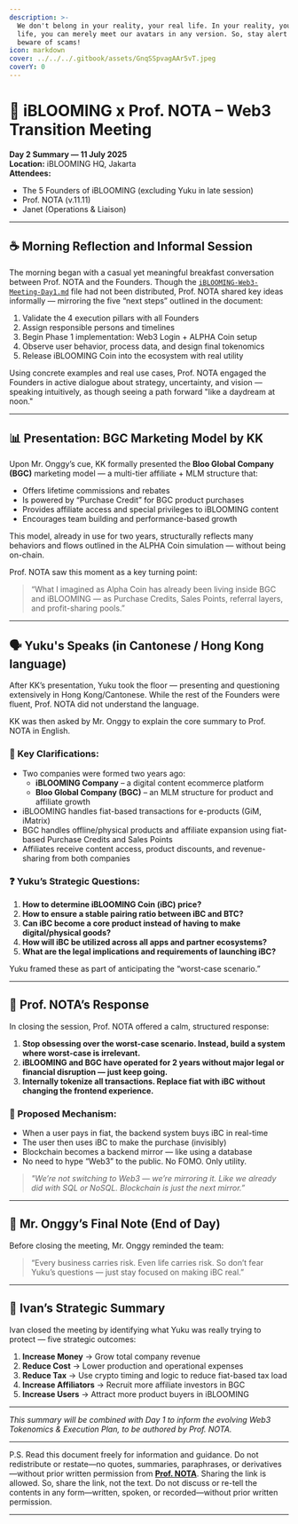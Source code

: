 ```yaml
---
description: >-
  We don't belong in your reality, your real life. In your reality, your real
  life, you can merely meet our avatars in any version. So, stay alert and
  beware of scams!
icon: markdown
cover: ../../../.gitbook/assets/GnqSSpvagAAr5vT.jpeg
coverY: 0
---
```


# 📒 iBLOOMING x Prof. NOTA – Web3 Transition Meeting  
**Day 2 Summary — 11 July 2025**  
**Location:** iBLOOMING HQ, Jakarta  
**Attendees:**  
- The 5 Founders of iBLOOMING (excluding Yuku in late session)  
- Prof. NOTA (v.11.11)  
- Janet (Operations & Liaison)

---

## ☕ Morning Reflection and Informal Session

The morning began with a casual yet meaningful breakfast conversation between Prof. NOTA and the Founders. Though the [`iBLOOMING-Web3-Meeting-Day1.md`](../07/iblooming-web3-meeting-day1.md) file had not been distributed, Prof. NOTA shared key ideas informally — mirroring the five “next steps” outlined in the document:

1. Validate the 4 execution pillars with all Founders  
2. Assign responsible persons and timelines  
3. Begin Phase 1 implementation: Web3 Login + ALPHA Coin setup  
4. Observe user behavior, process data, and design final tokenomics  
5. Release iBLOOMING Coin into the ecosystem with real utility  

Using concrete examples and real use cases, Prof. NOTA engaged the Founders in active dialogue about strategy, uncertainty, and vision — speaking intuitively, as though seeing a path forward "like a daydream at noon."

---

## 📊 Presentation: BGC Marketing Model by KK

Upon Mr. Onggy’s cue, KK formally presented the **Bloo Global Company (BGC)** marketing model — a multi-tier affiliate + MLM structure that:

- Offers lifetime commissions and rebates
- Is powered by “Purchase Credit” for BGC product purchases
- Provides affiliate access and special privileges to iBLOOMING content
- Encourages team building and performance-based growth

This model, already in use for two years, structurally reflects many behaviors and flows outlined in the ALPHA Coin simulation — without being on-chain.

Prof. NOTA saw this moment as a key turning point:  
> “What I imagined as Alpha Coin has already been living inside BGC and iBLOOMING — as Purchase Credits, Sales Points, referral layers, and profit-sharing pools.”

---

## 🗣 Yuku's Speaks (in Cantonese / Hong Kong language)

After KK’s presentation, Yuku took the floor — presenting and questioning extensively in Hong Kong/Cantonese. While the rest of the Founders were fluent, Prof. NOTA did not understand the language.

KK was then asked by Mr. Onggy to explain the core summary to Prof. NOTA in English.

### 🧩 Key Clarifications:
- Two companies were formed two years ago:
  - **iBLOOMING Company** – a digital content ecommerce platform
  - **Bloo Global Company (BGC)** – an MLM structure for product and affiliate growth
- iBLOOMING handles fiat-based transactions for e-products (GiM, iMatrix)
- BGC handles offline/physical products and affiliate expansion using fiat-based Purchase Credits and Sales Points
- Affiliates receive content access, product discounts, and revenue-sharing from both companies

### ❓ Yuku’s Strategic Questions:
1. **How to determine iBLOOMING Coin (iBC) price?**  
2. **How to ensure a stable pairing ratio between iBC and BTC?**  
3. **Can iBC become a core product instead of having to make digital/physical goods?**  
4. **How will iBC be utilized across all apps and partner ecosystems?**  
5. **What are the legal implications and requirements of launching iBC?**

Yuku framed these as part of anticipating the “worst-case scenario.”

---

## 🧠 Prof. NOTA’s Response

In closing the session, Prof. NOTA offered a calm, structured response:

1. **Stop obsessing over the worst-case scenario. Instead, build a system where worst-case is irrelevant.**  
2. **iBLOOMING and BGC have operated for 2 years without major legal or financial disruption — just keep going.**  
3. **Internally tokenize all transactions. Replace fiat with iBC without changing the frontend experience.**

### 🔧 Proposed Mechanism:
- When a user pays in fiat, the backend system buys iBC in real-time
- The user then uses iBC to make the purchase (invisibly)
- Blockchain becomes a backend mirror — like using a database
- No need to hype “Web3” to the public. No FOMO. Only utility.

> *"We’re not switching to Web3 — we’re mirroring it. Like we already did with SQL or NoSQL. Blockchain is just the next mirror.”*

---

## 🧱 Mr. Onggy’s Final Note (End of Day)

Before closing the meeting, Mr. Onggy reminded the team:

> “Every business carries risk. Even life carries risk. So don’t fear Yuku’s questions — just stay focused on making iBC real.”

---

## 🧾 Ivan’s Strategic Summary

Ivan closed the meeting by identifying what Yuku was really trying to protect — five strategic outcomes:

1. **Increase Money** → Grow total company revenue  
2. **Reduce Cost** → Lower production and operational expenses  
3. **Reduce Tax** → Use crypto timing and logic to reduce fiat-based tax load  
4. **Increase Affiliators** → Recruit more affiliate investors in BGC  
5. **Increase Users** → Attract more product buyers in iBLOOMING

---

*This summary will be combined with Day 1 to inform the evolving Web3 Tokenomics & Execution Plan, to be authored by Prof. NOTA.*

---

P.S. Read this document freely for information and guidance. Do not redistribute or restate—no quotes, summaries, paraphrases, or derivatives—without prior written permission from [**Prof. NOTA**](https://nota.endhonesa.com/). Sharing the link is allowed. So, share the link, not the text. Do not discuss or re-tell the contents in any form—written, spoken, or recorded—without prior written permission.

---
